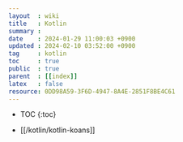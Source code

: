 ```yaml
---
layout  : wiki
title   : Kotlin
summary : 
date    : 2024-01-29 11:00:03 +0900
updated : 2024-02-10 03:52:00 +0900
tag     : kotlin
toc     : true
public  : true
parent  : [[index]] 
latex   : false
resource: 0DD98A59-3F6D-4947-8A4E-2851F8BE4C61
---
```

* TOC
{:toc}

- [[/kotlin/kotlin-koans]]
